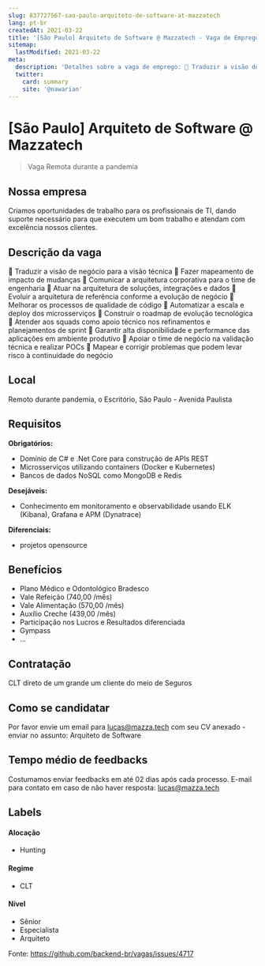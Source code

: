 ```yaml
---
slug: 837727567-sao-paulo-arquiteto-de-software-at-mazzatech
lang: pt-br
createdAt: 2021-03-22
title: '[São Paulo] Arquiteto de Software @ Mazzatech - Vaga de Emprego'
sitemap:
  lastModified: 2021-03-22
meta:
  description: 'Detalhes sobre a vaga de emprego:  Traduzir a visão de negócio para a visão técnica  Fazer mapeamento de impacto de mudanças  Comunicar a arquitetura corporativa para o time de engenharia  Atuar na arquitetura de soluções, integrações e dados  Evoluir a arquitetura de referência conforme a evolução de negócio  Melhorar os processos de qualidade de código  Automatizar a escala e deploy dos microsserviços  Construir o roadmap de evolução tecnológica  Atender aos squads como apoio técnico nos refinamentos e planejamentos de sprint  Garantir alta disponibilidade e performance das aplicações em ambiente produtivo  Apoiar o time de negócio na validação técnica e realizar POCs  Mapear e corrigir problemas que podem levar risco à continuidade do negócio'
  twitter:
    card: summary
    site: '@nawarian'
---
```


# [São Paulo] Arquiteto de Software @ Mazzatech


> Vaga Remota durante a pandemia

## Nossa empresa

Criamos oportunidades de trabalho para os profissionais de TI, dando suporte necessário para que executem um bom trabalho e atendam com excelência nossos clientes.

## Descrição da vaga

 Traduzir a visão de negócio para a visão técnica
 Fazer mapeamento de impacto de mudanças
 Comunicar a arquitetura corporativa para o time de engenharia
 Atuar na arquitetura de soluções, integrações e dados
 Evoluir a arquitetura de referência conforme a evolução de negócio
 Melhorar os processos de qualidade de código
 Automatizar a escala e deploy dos microsserviços
 Construir o roadmap de evolução tecnológica
 Atender aos squads como apoio técnico nos refinamentos e planejamentos de sprint
 Garantir alta disponibilidade e performance das aplicações em ambiente produtivo
 Apoiar o time de negócio na validação técnica e realizar POCs
 Mapear e corrigir problemas que podem levar risco à continuidade do negócio

## Local

Remoto durante pandemia, o Escritório, São Paulo - Avenida Paulista

## Requisitos

**Obrigatórios:**
- Domínio de C# e .Net Core para construção de APIs REST
- Microsserviços utilizando containers (Docker e Kubernetes)
- Bancos de dados NoSQL como MongoDB e Redis

**Desejáveis:**
- Conhecimento em monitoramento e observabilidade usando ELK (Kibana), Grafana e
APM (Dynatrace)


**Diferenciais:**
- projetos opensource

## Benefícios

- Plano Médico e Odontológico Bradesco
- Vale Refeição (740,00 /mês)
- Vale Alimentação (570,00 /mês)
- Auxílio Creche (439,00 /mês)
- Participação nos Lucros e Resultados diferenciada 
- Gympass
- ...

## Contratação

CLT direto de um grande um cliente do meio de Seguros

## Como se candidatar

Por favor envie um email para lucas@mazza.tech com seu CV anexado - enviar no assunto: Arquiteto de Software

## Tempo médio de feedbacks

Costumamos enviar feedbacks em até 02 dias após cada processo.
E-mail para contato em caso de não haver resposta: lucas@mazza.tech

## Labels


#### Alocação
- Hunting


#### Regime
- CLT


#### Nível
- Sênior
- Especialista
- Arquiteto




Fonte: https://github.com/backend-br/vagas/issues/4717
